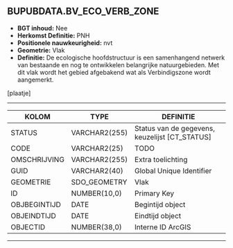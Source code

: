 ﻿## BUPUBDATA.BV_ECO_VERB_ZONE


* __BGT inhoud:__ Nee
* __Herkomst Definitie:__ PNH
* __Positionele nauwkeurigheid:__ nvt
* __Geometrie:__ Vlak
* __Definitie:__ De ecologische hoofdstructuur is een samenhangend netwerk van bestaande en nog te ontwikkelen belangrijke natuurgebieden. Met dit vlak wordt het gebied afgebakend wat als Verbindigszone wordt aangemerkt.

[plaatje]

***

|KOLOM                           	|TYPE          	|DEFINITIE|
|------                          	|----          	|-----    |
|STATUS                          	|VARCHAR2(255) 	|Status van de gegevens, keuzelijst [CT_STATUS]|
|CODE                            	|VARCHAR2(25)  	|TODO|
|OMSCHRIJVING                    	|VARCHAR2(255) 	|Extra toelichting|
|GUID                            	|VARCHAR2(40)  	|Global Unique Identifier|
|GEOMETRIE                       	|SDO_GEOMETRY  	|Vlak|
|ID                              	|NUMBER(10,0)  	|Primary Key|
|OBJBEGINTIJD                    	|DATE          	|Begintijd object|
|OBJEINDTIJD                     	|DATE          	|Eindtijd object|
|OBJECTID                        	|NUMBER(38,0)   |Interne ID ArcGIS|

***
